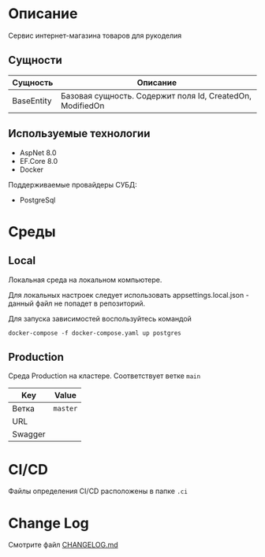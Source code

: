 # Описание
Сервис интернет-магазина товаров для рукоделия

## Сущности

| Сущность     | Описание                                                                     |
| ------------ |------------------------------------------------------------------------------|
| BaseEntity   | Базовая сущность. Содержит поля Id, CreatedOn, ModifiedOn |

## Используемые технологии

* AspNet 8.0
* EF.Core 8.0
* Docker

Поддерживаемые провайдеры СУБД:

* PostgreSql

# Среды

## Local
Локальная среда на локальном компьютере.

Для локальных настроек следует использовать appsettings.local.json - данный файл не попадет в репозиторий.

Для запуска зависимостей воспользуйтесь командой

    docker-compose -f docker-compose.yaml up postgres

## Production
Среда Production на кластере. Соответствует ветке `main`

| Key | Value |
| --- | ---  |
| Ветка | `master` |
| URL |  |
| Swagger |  |

# CI/CD

Файлы определения CI/CD расположены в папке `.ci`

# Change Log

Смотрите файл [CHANGELOG.md](./CHANGELOG.md)



